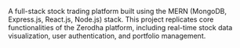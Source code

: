 A full-stack stock trading platform built using the MERN (MongoDB, Express.js, React.js, Node.js) stack. This project replicates core functionalities of the Zerodha platform, including real-time stock data visualization, user authentication, and portfolio management.
